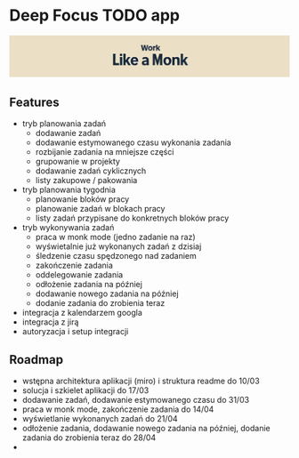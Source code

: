 # Deep Focus TODO app
![](/assets/images/work_like_monk.jpg)
## Features
- tryb planowania zadań
    - dodawanie zadań
    - dodawanie estymowanego czasu wykonania zadania
    - rozbijanie zadania na mniejsze części
    - grupowanie w projekty
    - dodawanie zadań cyklicznych
    - listy zakupowe / pakowania 
- tryb planowania tygodnia
    - planowanie bloków pracy
    - planowanie zadań w blokach pracy
    - listy zadań przypisane do konkretnych bloków pracy
- tryb wykonywania zadań
    - praca w monk mode (jedno zadanie na raz)
    - wyświetalnie już wykonanych zadań z dzisiaj
    - śledzenie czasu spędzonego nad zadaniem
    - zakończenie zadania
    - oddelegowanie zadania
    - odłożenie zadania na później
    - dodawanie nowego zadania na później
    - dodanie zadania do zrobienia teraz
- integracja z kalendarzem googla
- integracja z jirą
- autoryzacja i setup integracji

## Roadmap

- wstępna architektura aplikacji (miro) i struktura readme do 10/03
- solucja i szkielet aplikacji do 17/03
- dodawanie zadań, dodawanie estymowanego czasu do 31/03
- praca w monk mode, zakończenie zadania do 14/04
- wyświetlanie wykonanych zadań do 21/04
- odłożenie zadania, dodawanie nowego zadania na później, dodanie zadania do zrobienia teraz do 28/04 
- 